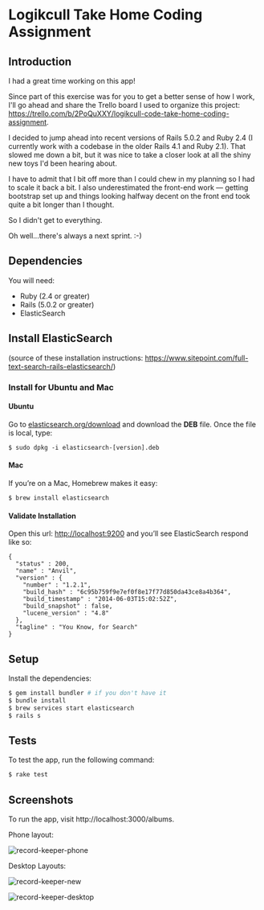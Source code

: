 # Logikcull Take Home Coding Assignment

## Introduction

I had a great time working on this app!

Since part of this exercise was for you to get a better sense of how I work, I'll go ahead and share the Trello board I used to organize this project: https://trello.com/b/2PoQuXXY/logikcull-code-take-home-coding-assignment.

I decided to jump ahead into recent versions of Rails 5.0.2 and Ruby 2.4 (I currently work with a codebase in the older Rails 4.1 and Ruby 2.1). That slowed me down a bit, but it was nice to take a closer look at all the shiny new toys I'd been hearing about.

I have to admit that I bit off more than I could chew in my planning so I had to scale it back a bit. I also underestimated the front-end work — getting bootstrap set up and things looking halfway decent on the front end took quite a bit longer than I thought.

So I didn't get to everything.

Oh well...there's always a next sprint. :-)

## Dependencies

You will need:

* Ruby (2.4 or greater)
* Rails (5.0.2 or greater)
* ElasticSearch

## Install ElasticSearch

(source of these installation instructions: https://www.sitepoint.com/full-text-search-rails-elasticsearch/)

### Install for Ubuntu and Mac

#### Ubuntu

Go to [elasticsearch.org/download](http://www.elasticsearch.org/download/) and download the **DEB** file. Once the file is local, type:

```
$ sudo dpkg -i elasticsearch-[version].deb
```

#### Mac

If you’re on a Mac, Homebrew makes it easy:

```
$ brew install elasticsearch
```

#### Validate Installation

Open this url: [http://localhost:9200](http://localhost:9200/) and you’ll see ElasticSearch respond like so:

```
{
  "status" : 200,
  "name" : "Anvil",
  "version" : {
    "number" : "1.2.1",
    "build_hash" : "6c95b759f9e7ef0f8e17f77d850da43ce8a4b364",
    "build_timestamp" : "2014-06-03T15:02:52Z",
    "build_snapshot" : false,
    "lucene_version" : "4.8"
  },
  "tagline" : "You Know, for Search"
}
```

## Setup

Install the dependencies:

```bash
$ gem install bundler # if you don't have it
$ bundle install
$ brew services start elasticsearch
$ rails s
```

## Tests

To test the app, run the following command:

```bash
$ rake test
```

## Screenshots

To run the app, visit http://localhost:3000/albums.

Phone layout:

![record-keeper-phone](/Users/mgoltsman/Documents/Marni/screenshots/record-keeper-phone.png)


Desktop Layouts:

![record-keeper-new](/Users/mgoltsman/Documents/Marni/screenshots/record-keeper-new.png)


![record-keeper-desktop](/Users/mgoltsman/Documents/Marni/screenshots/record-keeper-desktop.png)
